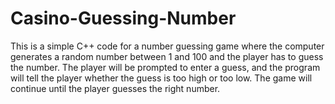 # Casino-Guessing-Number
This is a simple C++ code for a number guessing game where the computer generates a random number between 1 and 100 and the player has to guess the number. The player will be prompted to enter a guess, and the program will tell the player whether the guess is too high or too low. The game will continue until the player guesses the right number.
